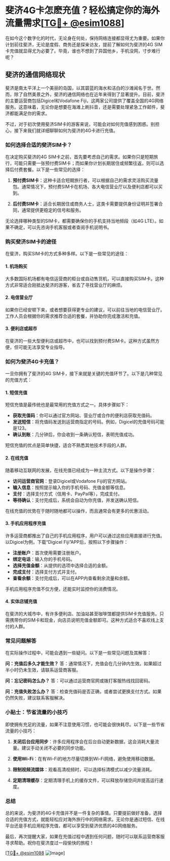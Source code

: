 # 斐济4G卡怎麽充值？轻松搞定你的海外流量需求[[TG💪+ @esim1088](https://t.me/s/esim1088)]

在如今这个数字化的时代，无论身在何处，保持网络连接都显得尤为重要。如果你计划前往斐济，无论是度假、商务还是探亲访友，提前了解如何为斐济的4G SIM卡充值就显得尤为必要了。毕竟，谁也不想到了异国他乡，手机没网，寸步难行呢？

## 斐济的通信网络现状

斐济是南太平洋上一个美丽的岛国，以其碧蓝的海水和洁白的沙滩闻名于世。然而，除了自然美景之外，斐济的通信网络也在近年来得到了显著提升。目前，斐济的主要运营商包括Digicel和Vodafone Fiji，这两家公司提供了覆盖全国的4G网络服务。这意味着，无论你是想要在海滩上刷抖音，还是需要处理紧急工作邮件，斐济都能满足你的需求。

不过，对于初次使用斐济SIM卡的游客来说，可能会对如何充值感到困惑。别担心，接下来我们就详细聊聊如何为斐济的4G卡进行充值。

### 如何选择合适的斐济SIM卡？

在决定购买斐济的4G SIM卡之前，首先要考虑自己的需求。如果你只是短期旅行，可能只需要一张预付费SIM卡；而如果你计划长期居住或频繁往返，则可以选择后付费套餐。以下是一些常见的选择：

1. **预付费SIM卡**：这种卡适合短期旅行者，可以根据自己的需求灵活购买流量包。通常情况下，预付费SIM卡在机场、各大电信营业厅以及便利店都可以买到。
   
2. **后付费SIM卡**：适合长期居住或商务人士，这类卡需要提供身份证明并签署合同，通常提供更稳定的信号和服务。

无论选择哪种类型的SIM卡，都需要确保你的手机支持当地频段（如4G LTE）。如果不确定，可以先咨询手机客服或者查阅手机说明书。

### 购买斐济SIM卡的途径

在斐济，购买SIM卡的方式多种多样。以下是一些常见的途径：

#### 1. 机场购买
大多数国际机场都有电信运营商的柜台或自动售货机，可以直接购买SIM卡。这种方式非常适合刚抵达斐济的游客，省去了寻找营业厅的麻烦。

#### 2. 电信营业厅
如果你已经安顿下来，或者想要获得更专业的建议，可以前往当地的电信营业厅。工作人员会根据你的需求推荐合适的套餐，并协助你完成激活和充值。

#### 3. 便利店或超市
在斐济的一些大型便利店或超市中，也可以找到预付费SIM卡。这种方式虽然方便，但可能无法享受专业指导。

### 如何为斐济4G卡充值？

一旦你拥有了斐济的4G SIM卡，接下来就是关键的充值环节了。以下是几种常见的充值方式：

#### 1. 短信充值
短信充值是最传统也是最常用的充值方式之一。具体步骤如下：

- **获取充值码**：你可以通过官方网站、营业厅或合作的便利店获取充值码。
- **发送短信**：将充值码发送到运营商指定的号码。例如，Digicel的充值号码可能是123。
- **确认到账**：几分钟后，你会收到一条确认短信，表明充值成功。

短信充值的优点是简单快捷，适合不熟悉其他技术手段的人群。

#### 2. 在线充值
随着移动互联网的发展，在线充值已经成为一种主流方式。以下是操作步骤：

- **访问运营商官网**：登录Digicel或Vodafone Fiji的官方网站。
- **输入信息**：按照提示输入你的手机号码、充值金额等信息。
- **支付**：选择支付方式（信用卡、PayPal等），完成支付。
- **等待确认**：支付完成后，系统会自动为你充值，并发送确认短信。

在线充值的优势在于随时随地都可以操作，而且通常会有更多的优惠活动。

#### 3. 手机应用程序充值
许多运营商都推出了自己的手机应用程序，用户可以通过这些应用直接进行充值。以Digicel为例，下载“Digicel Fiji”APP后，按照以下步骤操作：

- **注册账户**：首次使用需要注册账户。
- **绑定电话**：输入你的手机号码。
- **选择充值金额**：从提供的选项中选择合适的金额。
- **完成支付**：选择支付方式并支付。
- **查看余额**：支付完成后，可以在APP内查看剩余流量和余额。

手机应用程序充值不仅方便，还能实时监控你的消费情况。

#### 4. 实体店铺充值
在斐济的大城市中，有许多便利店、加油站甚至咖啡馆都提供SIM卡充值服务。只需携带你的SIM卡和现金，向店员说明充值金额即可。这种方式适合不喜欢线上支付的人群。

### 常见问题解答

在实际操作过程中，可能会遇到一些疑问。以下是一些常见问题及其解答：

**问：充值后多久才能生效？**
答：通常情况下，充值会在几分钟内生效。如果超过半小时仍未生效，请联系运营商客服。

**问：忘记密码怎么办？**
答：可以通过运营商官网或拨打客服热线找回密码。

**问：充值失败怎么办？**
答：检查充值码是否正确，或者尝试更换支付方式。如果仍然失败，建议联系客服解决。

### 小贴士：节省流量的小技巧

即使拥有充足的流量，如果不注意使用习惯，也可能会很快耗尽。以下是一些节省流量的小技巧：

1. **关闭后台应用同步**：许多应用程序会在后台自动更新数据，这会消耗大量流量。建议手动关闭不必要的同步功能。
   
2. **使用Wi-Fi**：在有Wi-Fi的地方尽量切换到Wi-Fi网络，避免使用移动数据。

3. **限制视频流媒体**：观看高清视频时，可以选择标清模式以减少流量消耗。

4. **定期清理缓存**：定期清理手机上的缓存文件，可以释放存储空间并提高运行速度。

### 总结

总的来说，为斐济的4G卡充值并不是一件复杂的事情。只要提前做好准备，选择合适的充值方式，就能轻松应对海外旅行中的网络需求。无论你是通过短信、在线平台还是手机应用程序充值，都可以享受到斐济优质的4G网络服务。

最后，再次提醒大家，如果在充值过程中遇到任何问题，随时可以联系运营商客服寻求帮助。祝你在斐济度过一段愉快的旅程！

[[TG💪+ @esim1088](https://t.me/s/esim1088) ![Image](https://i.postimg.cc/4NQfJmqS/Snipaste-2025-05-13-00-14-12.png)]
